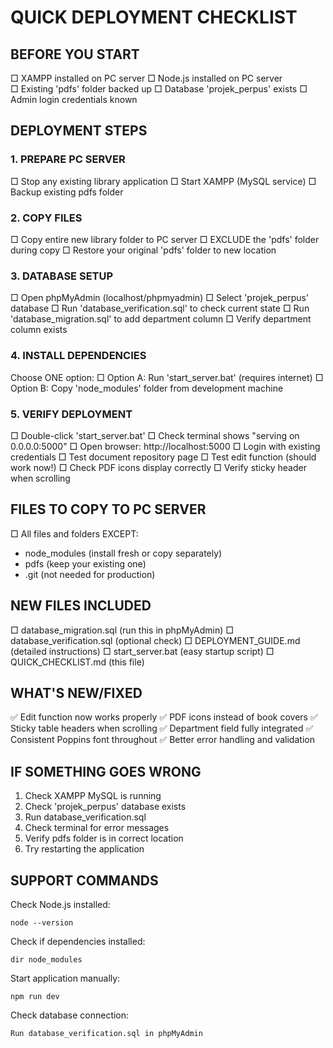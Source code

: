 # QUICK DEPLOYMENT CHECKLIST

## BEFORE YOU START
□ XAMPP installed on PC server
□ Node.js installed on PC server  
□ Existing 'pdfs' folder backed up
□ Database 'projek_perpus' exists
□ Admin login credentials known

## DEPLOYMENT STEPS

### 1. PREPARE PC SERVER
□ Stop any existing library application
□ Start XAMPP (MySQL service)
□ Backup existing pdfs folder

### 2. COPY FILES
□ Copy entire new library folder to PC server
□ EXCLUDE the 'pdfs' folder during copy
□ Restore your original 'pdfs' folder to new location

### 3. DATABASE SETUP
□ Open phpMyAdmin (localhost/phpmyadmin)
□ Select 'projek_perpus' database
□ Run 'database_verification.sql' to check current state
□ Run 'database_migration.sql' to add department column
□ Verify department column exists

### 4. INSTALL DEPENDENCIES
Choose ONE option:
□ Option A: Run 'start_server.bat' (requires internet)
□ Option B: Copy 'node_modules' folder from development machine

### 5. VERIFY DEPLOYMENT
□ Double-click 'start_server.bat' 
□ Check terminal shows "serving on 0.0.0.0:5000"
□ Open browser: http://localhost:5000
□ Login with existing credentials
□ Test document repository page
□ Test edit function (should work now!)
□ Check PDF icons display correctly
□ Verify sticky header when scrolling

## FILES TO COPY TO PC SERVER
□ All files and folders EXCEPT:
  - node_modules (install fresh or copy separately)
  - pdfs (keep your existing one)
  - .git (not needed for production)

## NEW FILES INCLUDED
□ database_migration.sql (run this in phpMyAdmin)
□ database_verification.sql (optional check)
□ DEPLOYMENT_GUIDE.md (detailed instructions)
□ start_server.bat (easy startup script)
□ QUICK_CHECKLIST.md (this file)

## WHAT'S NEW/FIXED
✅ Edit function now works properly
✅ PDF icons instead of book covers
✅ Sticky table headers when scrolling
✅ Department field fully integrated
✅ Consistent Poppins font throughout
✅ Better error handling and validation

## IF SOMETHING GOES WRONG
1. Check XAMPP MySQL is running
2. Check 'projek_perpus' database exists
3. Run database_verification.sql
4. Check terminal for error messages
5. Verify pdfs folder is in correct location
6. Try restarting the application

## SUPPORT COMMANDS

Check Node.js installed:
```
node --version
```

Check if dependencies installed:
```
dir node_modules
```

Start application manually:
```
npm run dev
```

Check database connection:
```
Run database_verification.sql in phpMyAdmin
```